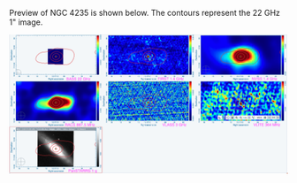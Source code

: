 Preview of NGC 4235 is shown below. The contours represent the 22 GHz 1" image. 

![NGC4235.png](NGC4235.png "NGC4235")

